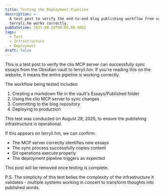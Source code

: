 ```yaml
---
title: Testing the Deployment Pipeline
description: >-
  A test post to verify the end-to-end blog publishing workflow from vault to
  terryli.hm works correctly.
pubDatetime: 2025-08-28T00:00:00.000Z
tags:
  - Test
  - Infrastructure
  - Deployment
draft: false
---
```


This is a test post to verify the clio MCP server can successfully sync essays from the Obsidian vault to terryli.hm. If you're reading this on the website, it means the entire pipeline is working correctly.

The workflow being tested includes:
1. Creating a markdown file in the vault's Essays/Published folder
2. Using the clio MCP server to sync changes
3. Committing to the blog repository
4. Deploying to production

This test was conducted on August 28, 2025, to ensure the publishing infrastructure is operational.

If this appears on terryli.hm, we can confirm:
- The MCP server correctly identifies new essays
- The sync process successfully copies content
- Git operations execute properly
- The deployment pipeline triggers as expected

This post will be removed once testing is complete.

P.S. The simplicity of this test belies the complexity of the infrastructure it validates - multiple systems working in concert to transform thoughts into published words.
